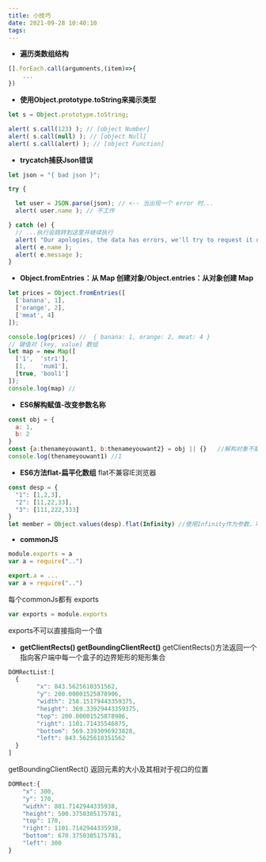 ```yaml
---
title: 小技巧
date: 2021-09-28 10:40:10
tags:
---
```


- **遍历类数组结构**
```javascript
[].forEach.call(argumnents,(item)=>{
    ...
})
```

- **使用Object.prototype.toString来揭示类型**
```javascript
let s = Object.prototype.toString;

alert( s.call(123) ); // [object Number]
alert( s.call(null) ); // [object Null]
alert( s.call(alert) ); // [object Function]
```

- **trycatch捕获Json错误**
```javascript
let json = "{ bad json }";

try {

  let user = JSON.parse(json); // <-- 当出现一个 error 时...
  alert( user.name ); // 不工作

} catch (e) {
  // ...执行会跳转到这里并继续执行
  alert( "Our apologies, the data has errors, we'll try to request it one more time." );
  alert( e.name );
  alert( e.message );
}
```


- **Object.fromEntries：从 Map 创建对象/Object.entries：从对象创建 Map**
```javascript
let prices = Object.fromEntries([
  ['banana', 1],
  ['orange', 2],
  ['meat', 4]
]);

console.log(prices) //  { banana: 1, orange: 2, meat: 4 }
// 键值对 [key, value] 数组
let map = new Map([
  ['1',  'str1'],
  [1,    'num1'],
  [true, 'bool1']
]);
console.log(map) //
```

- **ES6解构赋值-改变参数名称**
```javascript
const obj = {
  a: 1,
  b: 2
}
const {a:thenameyouwant1, b:thenameyouwant2} = obj || {}   //解构对象不能是undefined ,full
console.log(thenameyouwant1) //1
```


- **ES6方法flat-扁平化数组**
flat不兼容IE浏览器
```javascript
const desp = {
  "1": [1,2,3],
  "2": [11,22,33],
  "3": [111,222,333]
}
let member = Object.values(desp).flat(Infinity) //使用Infinity作为参数，可以解决任意维度的数组
```

- **commonJS**
```javascript
module.exports = a
var a = require("..")

export.a = ...
var a = require("..")
```
每个commonJs都有 exports
```javascript
var exports = module.exports
```
exports不可以直接指向一个值


- **getClientRects() getBoundingClientRect()**
getClientRects()方法返回一个指向客户端中每一个盒子的边界矩形的矩形集合
```javascript
DOMRectList:[
  {
        "x": 843.5625610351562,
        "y": 200.00001525878906,
        "width": 258.15179443359375,
        "height": 369.33929443359375,
        "top": 200.00001525878906,
        "right": 1101.71435546875,
        "bottom": 569.3393096923828,
        "left": 843.5625610351562
  }
]
```
getBoundingClientRect() 返回元素的大小及其相对于视口的位置
```javascript
DOMRect:{
    "x": 300,
    "y": 170,
    "width": 801.7142944335938,
    "height": 500.3750305175781,
    "top": 170,
    "right": 1101.7142944335938,
    "bottom": 670.3750305175781,
    "left": 300
}
```
